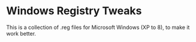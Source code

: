 # Windows Registry Tweaks

This is a collection of .reg files for Microsoft Windows (XP to 8), to make it work better.
